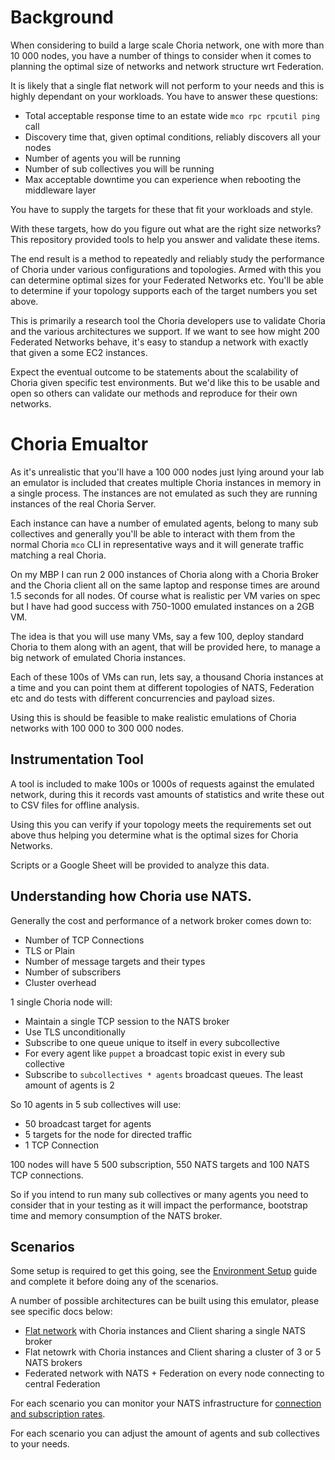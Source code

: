 # Background

When considering to build a large scale Choria network, one with more than 10 000 nodes, you have a number of things to consider when it comes to planning the optimal size of networks and network structure wrt Federation.

It is likely that a single flat network will not perform to your needs and this is highly dependant on your workloads.  You have to answer these questions:

  * Total acceptable response time to an estate wide `mco rpc rpcutil ping` call
  * Discovery time that, given optimal conditions, reliably discovers all your nodes
  * Number of agents you will be running
  * Number of sub collectives you will be running
  * Max acceptable downtime you can experience when rebooting the middleware layer

You have to supply the targets for these that fit your workloads and style.

With these targets, how do you figure out what are the right size networks? This repository provided tools to help you answer and validate these items.

The end result is a method to repeatedly and reliably study the performance of Choria under various configurations and topologies.  Armed with this you can determine optimal sizes for your Federated Networks etc. You'll be able to determine if your topology supports each of the target numbers you set above.

This is primarily a research tool the Choria developers use to validate Choria and the various architectures we support.  If we want to see how might 200 Federated Networks behave, it's easy to standup a network with exactly that given a some EC2 instances.

Expect the eventual outcome to be statements about the scalability of Choria given specific test environments.  But we'd like this to be usable and open so others can validate our methods and reproduce for their own networks.

# Choria Emualtor
As it's unrealistic that you'll have a 100 000 nodes just lying around your lab an emulator is included that creates multiple Choria instances in memory in a single process. The instances are not emulated as such they are running instances of the real Choria Server.

Each instance can have a number of emulated agents, belong to many sub collectives and generally you'll be able to interact with them from the normal Choria `mco` CLI in representative ways and it will generate traffic matching a real Choria.

On my MBP I can run 2 000 instances of Choria along with a Choria Broker and the Choria client all on the same laptop and response times are around 1.5 seconds for all nodes. Of course what is realistic per VM varies on spec but I have had good success with 750-1000 emulated instances on a 2GB VM.

The idea is that you will use many VMs, say a few 100, deploy standard Choria to them along with an agent, that will be provided here, to manage a big network of emulated Choria instances.

Each of these 100s of VMs can run, lets say, a thousand Choria instances at a time and you can point them at different topologies of NATS, Federation etc and do tests with different concurrencies and payload sizes.

Using this is should be feasible to make realistic emulations of Choria networks with 100 000 to 300 000 nodes.

## Instrumentation Tool

A tool is included to make 100s or 1000s of requests against the emulated network, during this it records vast
amounts of statistics and write these out to CSV files for offline analysis.

Using this you can verify if your topology meets the requirements set out above thus helping you determine what is the optimal sizes for Choria Networks.

Scripts or a Google Sheet will be provided to analyze this data.

## Understanding how Choria use NATS.

Generally the cost and performance of a network broker comes down to:

  * Number of TCP Connections
  * TLS or Plain
  * Number of message targets and their types
  * Number of subscribers
  * Cluster overhead

1 single Choria node will:

  * Maintain a single TCP session to the NATS broker
  * Use TLS unconditionally
  * Subscribe to one queue unique to itself in every subcollective
  * For every agent like `puppet` a broadcast topic exist in every sub collective
  * Subscribe to `subcollectives * agents` broadcast queues. The least amount of agents is 2

So 10 agents in 5 sub collectives will use:

   * 50 broadcast target for agents
   * 5 targets for the node for directed traffic
   * 1 TCP Connection

100 nodes will have 5 500 subscription, 550 NATS targets and 100 NATS TCP connections.

So if you intend to run many sub collectives or many agents you need to consider that in your testing as it will impact the performance, bootstrap time and memory consumption of the NATS broker.

## Scenarios

Some setup is required to get this going, see the [Environment Setup](docs/PREPARE.md) guide and complete it before doing any of the scenarios.

A number of possible architectures can be built using this emulator, please see specific docs below:

  * [Flat network](docs/SCENARIO-FLAT.md) with Choria instances and Client sharing a single NATS broker
  * Flat netowrk with Choria instances and Client sharing a cluster of 3 or 5 NATS brokers
  * Federated network with NATS + Federation on every node connecting to central Federation

For each scenario you can monitor your NATS infrastructure for [connection and subscription rates](docs/NATS.md).

For each scenario you can adjust the amount of agents and sub collectives to your needs.
